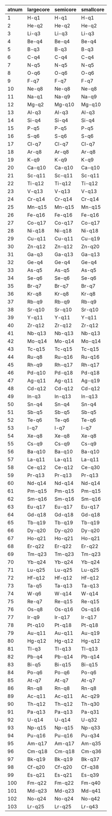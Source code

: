  atnum | largecore      | semicore       | smallcore     
 ----- | -------------- | -------------- | --------------
 1     | H-q1           | H-q1           | H-q1          
 2     | He-q2          | He-q2          | He-q2         
 3     | Li-q3          | Li-q3          | Li-q3         
 4     | Be-q4          | Be-q4          | Be-q4         
 5     | B-q3           | B-q3           | B-q3          
 6     | C-q4           | C-q4           | C-q4          
 7     | N-q5           | N-q5           | N-q5          
 8     | O-q6           | O-q6           | O-q6          
 9     | F-q7           | F-q7           | F-q7          
 10    | Ne-q8          | Ne-q8          | Ne-q8         
 11    | Na-q1          | Na-q9          | Na-q9         
 12    | Mg-q2          | Mg-q10         | Mg-q10        
 13    | Al-q3          | Al-q3          | Al-q3         
 14    | Si-q4          | Si-q4          | Si-q4         
 15    | P-q5           | P-q5           | P-q5          
 16    | S-q6           | S-q6           | S-q6          
 17    | Cl-q7          | Cl-q7          | Cl-q7         
 18    | Ar-q8          | Ar-q8          | Ar-q8         
 19    | K-q9           | K-q9           | K-q9          
 20    | Ca-q10         | Ca-q10         | Ca-q10        
 21    | Sc-q11         | Sc-q11         | Sc-q11        
 22    | Ti-q12         | Ti-q12         | Ti-q12        
 23    | V-q13          | V-q13          | V-q13         
 24    | Cr-q14         | Cr-q14         | Cr-q14        
 25    | Mn-q15         | Mn-q15         | Mn-q15        
 26    | Fe-q16         | Fe-q16         | Fe-q16        
 27    | Co-q17         | Co-q17         | Co-q17        
 28    | Ni-q18         | Ni-q18         | Ni-q18        
 29    | Cu-q11         | Cu-q11         | Cu-q19        
 30    | Zn-q12         | Zn-q12         | Zn-q20        
 31    | Ga-q3          | Ga-q13         | Ga-q13        
 32    | Ge-q4          | Ge-q4          | Ge-q4         
 33    | As-q5          | As-q5          | As-q5         
 34    | Se-q6          | Se-q6          | Se-q6         
 35    | Br-q7          | Br-q7          | Br-q7         
 36    | Kr-q8          | Kr-q8          | Kr-q8         
 37    | Rb-q9          | Rb-q9          | Rb-q9         
 38    | Sr-q10         | Sr-q10         | Sr-q10        
 39    | Y-q11          | Y-q11          | Y-q11         
 40    | Zr-q12         | Zr-q12         | Zr-q12        
 41    | Nb-q13         | Nb-q13         | Nb-q13        
 42    | Mo-q14         | Mo-q14         | Mo-q14        
 43    | Tc-q15         | Tc-q15         | Tc-q15        
 44    | Ru-q8          | Ru-q16         | Ru-q16        
 45    | Rh-q9          | Rh-q17         | Rh-q17        
 46    | Pd-q10         | Pd-q18         | Pd-q18        
 47    | Ag-q11         | Ag-q11         | Ag-q19        
 48    | Cd-q12         | Cd-q12         | Cd-q12        
 49    | In-q3          | In-q13         | In-q13        
 50    | Sn-q4          | Sn-q4          | Sn-q4         
 51    | Sb-q5          | Sb-q5          | Sb-q5         
 52    | Te-q6          | Te-q6          | Te-q6         
 53    | I-q7           | I-q7           | I-q7          
 54    | Xe-q8          | Xe-q8          | Xe-q8         
 55    | Cs-q9          | Cs-q9          | Cs-q9         
 56    | Ba-q10         | Ba-q10         | Ba-q10        
 57    | La-q11         | La-q11         | La-q11        
 58    | Ce-q12         | Ce-q12         | Ce-q30        
 59    | Pr-q13         | Pr-q13         | Pr-q13        
 60    | Nd-q14         | Nd-q14         | Nd-q14        
 61    | Pm-q15         | Pm-q15         | Pm-q15        
 62    | Sm-q16         | Sm-q16         | Sm-q16        
 63    | Eu-q17         | Eu-q17         | Eu-q17        
 64    | Gd-q18         | Gd-q18         | Gd-q18        
 65    | Tb-q19         | Tb-q19         | Tb-q19        
 66    | Dy-q20         | Dy-q20         | Dy-q20        
 67    | Ho-q21         | Ho-q21         | Ho-q21        
 68    | Er-q22         | Er-q22         | Er-q22        
 69    | Tm-q23         | Tm-q23         | Tm-q23        
 70    | Yb-q24         | Yb-q24         | Yb-q24        
 71    | Lu-q25         | Lu-q25         | Lu-q25        
 72    | Hf-q12         | Hf-q12         | Hf-q12        
 73    | Ta-q5          | Ta-q13         | Ta-q13        
 74    | W-q6           | W-q14          | W-q14         
 75    | Re-q7          | Re-q15         | Re-q15        
 76    | Os-q8          | Os-q16         | Os-q16        
 77    | Ir-q9          | Ir-q17         | Ir-q17        
 78    | Pt-q10         | Pt-q18         | Pt-q18        
 79    | Au-q11         | Au-q11         | Au-q19        
 80    | Hg-q12         | Hg-q12         | Hg-q12        
 81    | Tl-q3          | Tl-q13         | Tl-q13        
 82    | Pb-q4          | Pb-q14         | Pb-q14        
 83    | Bi-q5          | Bi-q15         | Bi-q15        
 84    | Po-q6          | Po-q6          | Po-q6         
 85    | At-q7          | At-q7          | At-q7         
 86    | Rn-q8          | Rn-q8          | Rn-q8         
 89    | Ac-q11         | Ac-q11         | Ac-q29        
 90    | Th-q12         | Th-q12         | Th-q30        
 91    | Pa-q13         | Pa-q13         | Pa-q31        
 92    | U-q14          | U-q14          | U-q32         
 93    | Np-q15         | Np-q15         | Np-q33        
 94    | Pu-q16         | Pu-q16         | Pu-q34        
 95    | Am-q17         | Am-q17         | Am-q35        
 96    | Cm-q18         | Cm-q18         | Cm-q36        
 97    | Bk-q19         | Bk-q19         | Bk-q37        
 98    | Cf-q20         | Cf-q20         | Cf-q38        
 99    | Es-q21         | Es-q21         | Es-q39        
 100   | Fm-q22         | Fm-q22         | Fm-q40        
 101   | Md-q23         | Md-q23         | Md-q41        
 102   | No-q24         | No-q24         | No-q42        
 103   | Lr-q25         | Lr-q25         | Lr-q43        
